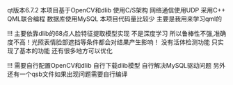 qt版本6.7.2
本项目基于OpenCV和dlib
使用C/S架构 网络通信使用UDP
采用C++ QML联合编程
数据库使用MySQL
本项目代码量比较少 主要是我用来学习qml的

!!!
主要依靠dlib的68点人脸特征提取模型实现 不是深度学习 所以鲁棒性不强,准确度不高！光照表情脸部遮挡等条件都会对结果产生影响！
没有活体检测功能
只实现了基本的功能 还有很多地方可以优化

!!!
需要自行配置OpenCV和dlib 自行下载dlib模型
自行解决MySQL驱动问题
另外还有一个qsb文件如果出现问题需要自行编译
